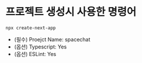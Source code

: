 # 프로젝트 생성시 사용한 명령어
```npx create-next-app```

- (필수) Proejct Name: spacechat
- (옵션) Typescript: Yes
- (옵션) ESLint: Yes